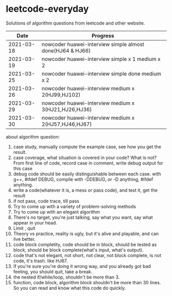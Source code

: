 # leetcode-everyday

Solutions of algorithm questions from leetcode and other website.

| Date | Progress |
| ---- | -------- |
| 2021-03-18 | nowcoder huawei-interview simple almost done(HJ64 & HJ66) |
| 2021-03-19 | nowcoder huawei-interview simple x 1 medium x 2  |
| 2021-03-25 | nowcoder huawei-interview simple done medium x 2 |
| 2021-03-26 | nowcoder huawei-interview medium x 2(HJ99,HJ102) |
| 2021-03-29 | nowcoder huawei-interview medium x 3(HJ21,HJ26,HJ36) |
| 2021-03-30 | nowcoder huawei-interview medium x 2(HJ57,HJ46,HJ67) |

about algorithm question:

1. case study, manually compute the example case, see how you get the result.
2. case coverage, what situation is covered in your code? What is not? From first line of code, record case in comment, write debug output for this case
3. debug code should be easily distinguishable between each case. with g++, #ifdef DEBUG, compile with -DDEBUG, or -D anything, #ifdef anything.
4. write a code(whatever it is, a mess or pass code), and test it, get the result
5. if not pass, code trace, till pass
6. Try to come up with a variety of problem-solving methods
7. Try to come up with an elegant algorithm
8. There's no target, you're just talking, say what you want, say what appear in your head.
9. Limit , quit
10. Theory vs practice, reality is ugly, but it's alive and playable, and can live better.
11. code block completity, code should be in block, should be tested as block, should be block complete(what's input, what's output).
12. code that's not elegant, not short, not clear, not block complete, is not code, it's trash. like HJ67.
13. If you're sure you're doing it wrong way, and you already got bad feeling, you should quit, take a break.
14. the nested if/while/loop, shouldn't be more than 3.
15. function, code block, algorithm block shouldn't be more than 30 lines. So you can read and know what this code do quickly.
